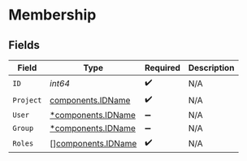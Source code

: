 # Membership


## Fields

| Field                                                    | Type                                                     | Required                                                 | Description                                              |
| -------------------------------------------------------- | -------------------------------------------------------- | -------------------------------------------------------- | -------------------------------------------------------- |
| `ID`                                                     | *int64*                                                  | :heavy_check_mark:                                       | N/A                                                      |
| `Project`                                                | [components.IDName](../../models/components/idname.md)   | :heavy_check_mark:                                       | N/A                                                      |
| `User`                                                   | [*components.IDName](../../models/components/idname.md)  | :heavy_minus_sign:                                       | N/A                                                      |
| `Group`                                                  | [*components.IDName](../../models/components/idname.md)  | :heavy_minus_sign:                                       | N/A                                                      |
| `Roles`                                                  | [][components.IDName](../../models/components/idname.md) | :heavy_check_mark:                                       | N/A                                                      |